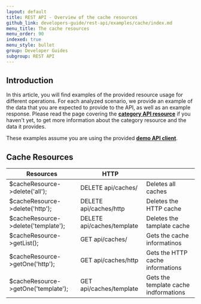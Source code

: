 ```yaml
---
layout: default
title: REST API - Overview of the cache resources
github_link: developers-guide/rest-api/examples/cache/index.md
menu_title: The cache resources
menu_order: 90
indexed: true
menu_style: bullet
group: Developer Guides
subgroup: REST API
---
```


## Introduction

In this article, you will find examples of the provided resource usage for different operations. For each analyzed scenario, we provide an example of the data that you are expected to provide to the API, as well as an example response.
Please read the page covering the **[category API resource](/developers-guide/rest-api/api-resource-categories/)** if you haven't yet, to get more information about the category resource and the data it provides.

These examples assume you are using the provided **[demo API client](/developers-guide/rest-api/#using-the-rest-api-in-your-own-a)**.


## Cache Resources

<table>
    <thead>
    <tr>
        <th>
            <div>Resources</div>
        </th>
        <th >
            <div>HTTP</div>
        </th>
        <th colspan="1">
        </th>
    </tr>
    </thead>
    <tbody>
    <tr>
        <td>
            $cacheResource-&gt;delete('all');
        </td>
        <td>
            DELETE api/caches/
        </td>
        <td colspan="1">
            <div>Deletes all caches</div>
        </td>
    </tr>
    <tr>
        <td>
            $cacheResource-&gt;delete('http');
        </td>
        <td>
            DELETE api/caches/http
        </td>
        <td colspan="1">
            <div>Deletes the HTTP cache</div>
        </td>
    </tr>
    <tr>
        <td>
            $cacheResource-&gt;delete('template');
        </td>
        <td>
            DELETE api/caches/template
        </td>
        <td colspan="1">
            <div>Deletes the tamplate cache</div>
        </td>
    </tr>
    <tr>
        <td>
            $cacheResource-&gt;getList();
        </td>
        <td>
            GET api/caches/
        </td>
        <td colspan="1">
            <div>Gets the cache informatinos</div>
        </td>
    </tr>
    <tr>
        <td colspan="1">
            $cacheResource-&gt;getOne('http'); 
        </td>
        <td colspan="1">
            GET api/caches/http
        </td>
        <td colspan="1">
            <div>Gets the HTTP cache informations</div>
        </td>
    </tr>
    <tr>
        <td colspan="1">
            $cacheResource-&gt;getOne('template');
        </td>
        <td colspan="1">
            GET api/caches/template
        </td>
        <td colspan="1">
            <div>Gets the template cache indformations</div>
        </td>
    </tr>
    </tbody>
</table>
